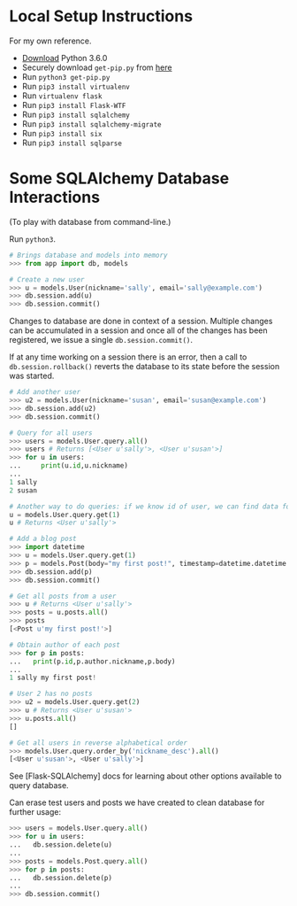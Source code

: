 # Local Setup Instructions

For my own reference.

- [Download](https://www.python.org/downloads/release/python-360/) Python 3.6.0
- Securely download `get-pip.py` from [here](https://pip.pypa.io/en/stable/installing/)
- Run `python3 get-pip.py`
- Run `pip3 install virtualenv`
- Run `virtualenv flask`
- Run `pip3 install Flask-WTF`
- Run `pip3 install sqlalchemy`
- Run `pip3 install sqlalchemy-migrate`
- Run `pip3 install six`
- Run `pip3 install sqlparse`

# Some SQLAlchemy Database Interactions

(To play with database from command-line.)

Run `python3`.

```python
# Brings database and models into memory
>>> from app import db, models

# Create a new user
>>> u = models.User(nickname='sally', email='sally@example.com')
>>> db.session.add(u)
>>> db.session.commit()
```

Changes to database are done in context of a session. Multiple changes can be accumulated in a session and once all of the changes has been registered, we issue a single `db.session.commit()`.

If at any time working on a session there is an error, then a call to `db.session.rollback()` reverts the database to its state before the session was started.

```python
# Add another user
>>> u2 = models.User(nickname='susan', email='susan@example.com')
>>> db.session.add(u2)
>>> db.session.commit()

# Query for all users
>>> users = models.User.query.all()
>>> users # Returns [<User u'sally'>, <User u'susan'>]
>>> for u in users:
...     print(u.id,u.nickname)
...
1 sally
2 susan

# Another way to do queries: if we know id of user, we can find data for that user
u = models.User.query.get(1)
u # Returns <User u'sally'>

# Add a blog post
>>> import datetime
>>> u = models.User.query.get(1)
>>> p = models.Post(body="my first post!", timestamp=datetime.datetime.utcnow(), author=u)
>>> db.session.add(p)
>>> db.session.commit()

# Get all posts from a user
>>> u # Returns <User u'sally'>
>>> posts = u.posts.all()
>>> posts
[<Post u'my first post!'>]

# Obtain author of each post
>>> for p in posts:
...   print(p.id,p.author.nickname,p.body)
...
1 sally my first post!

# User 2 has no posts
>>> u2 = models.User.query.get(2)
>>> u # Returns <User u'susan'>
>>> u.posts.all()
[]

# Get all users in reverse alphabetical order
>>> models.User.query.order_by('nickname_desc').all()
[<User u'susan'>, <User u'sally'>]
```

See [Flask-SQLAlchemy] docs for learning about other options available to query database.

Can erase test users and posts we have created to clean database for further usage:

```python
>>> users = models.User.query.all()
>>> for u in users:
...   db.session.delete(u)
...
>>> posts = models.Post.query.all()
>>> for p in posts:
...   db.session.delete(p)
...
>>> db.session.commit()
```
